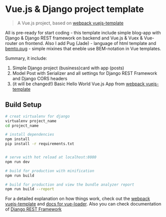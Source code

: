 # Vue.js & Django project template
> A Vue.js project, based on [webpack vuejs-template](https://github.com/vuejs-templates/webpack)

All is pre-ready for start coding - this template include simple blog-app with Django & Django REST framework on backend
and Vue.js & Vuex & Vue-router on frontend. Also I add Pug (Jade) - language of html template and
 [bemto.pug](https://github.com/kizu/bemto) - simple mixines that eneble use BEM-notation in Vue templates.

Summary, it include:
1. Simple Django project (business)card with app (posts) 
2. Model Post with Serializer and all settings for Django REST Framework and Django CORS headers
3. (it will be changed!) Basic Hello World Vue.js App from [webpack vuejs-template](https://github.com/vuejs-templates/webpack)

## Build Setup

``` bash
# creat virtualenv for django
virtualenv project_name
cd project_name

# install dependencies
npm install
pip install -r requirements.txt


# serve with hot reload at localhost:8080
npm run dev

# build for production with minification
npm run build

# build for production and view the bundle analyzer report
npm run build --report
```

For a detailed explanation on how things work, check out the [webpack vuejs-template](http://vuejs-templates.github.io/webpack/) and [docs for vue-loader](http://vuejs.github.io/vue-loader).
Also you can check documentation of [Django REST Framework](https://www.django-rest-framework.org/#quickstart)
